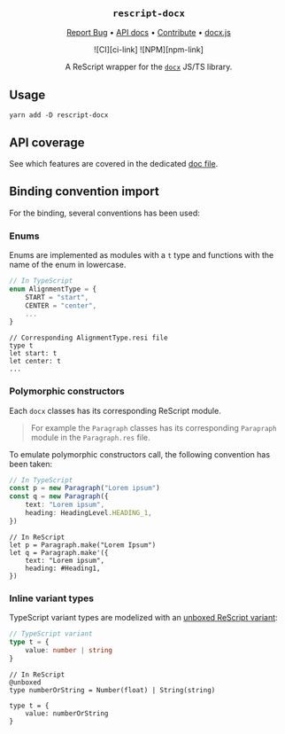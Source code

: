 <div align="center">
  <h3 align="center">
	<big><code>rescript-docx</code></big>
  </h3>
  <p align="center">
   <a href="https://github.com/EmileRolley/rescript-docx/issues">Report Bug</a>
   •
   <a href="https://incubateur-ademe.github.io/publicodes-tools/">API docs</a>
   •
   <a href="https://github.com/EmileRolley/rescript-docx/blob/master/CONTRIBUTING.md">Contribute</a>
   •
   <a href="https://docx.js.org">docx.js</a>
  </p>

![CI][ci-link] ![NPM][npm-link]

  A ReScript wrapper for the [`docx`](https://docx.js.org/) JS/TS library.

</div>

## Usage

```
yarn add -D rescript-docx
```

## API coverage

See which features are covered in the dedicated [doc file](https://github.com/EmileRolley/rescript-docx/blob/main/docs/supported-features.md).

## Binding convention import

For the binding, several conventions has been used:

### Enums

Enums are implemented as modules with a `t` type and functions with the name of
the enum in lowercase.

```typescript
// In TypeScript
enum AlignmentType = {
    START = "start",
    CENTER = "center",
    ...
}
```

```rescript
// Corresponding AlignmentType.resi file
type t
let start: t
let center: t
...
```

### Polymorphic constructors 

Each `docx` classes has its corresponding ReScript module.
> For example the `Paragraph` classes has its corresponding `Parapraph` module in the
`Paragraph.res` file.

To emulate polymorphic constructors call, the following convention has been taken:

```typescript
// In TypeScript
const p = new Paragraph("Lorem ipsum")
const q = new Paragraph({
    text: "Lorem ipsum",
    heading: HeadingLevel.HEADING_1,
})
```

```rescript
// In ReScript
let p = Paragraph.make("Lorem Ipsum")
let q = Paragraph.make'({
    text: "Lorem ipsum",
    heading: #Heading1,
})
```

### Inline variant types

TypeScript variant types are modelized with an [unboxed ReScript
variant](https://rescript-lang.org/docs/manual/latest/unboxed):

```typescript
// TypeScript variant
type t = {
    value: number | string
}
```

```rescript
// In ReScript
@unboxed
type numberOrString = Number(float) | String(string)

type t = {
    value: numberOrString
}
```

